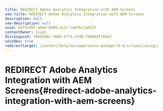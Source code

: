```yaml
---
title: REDIRECT Adobe Analytics Integration with AEM Screens
seo-title: REDIRECT Adobe Analytics Integration with AEM Screens
description: null
seo-description: null
uuid: bef3c6bf-a9ed-4488-a12c-cedfbc2ad527
contentOwner: jsyal
discoiquuid: 706db48c-3669-47f5-af40-fa6964f789e3
noindex: true
redirecttarget: /content/help/en/experience-manager/6-4/screens/using/adobe-analytics-integration-aem-screens
---
```


# REDIRECT Adobe Analytics Integration with AEM Screens{#redirect-adobe-analytics-integration-with-aem-screens}


